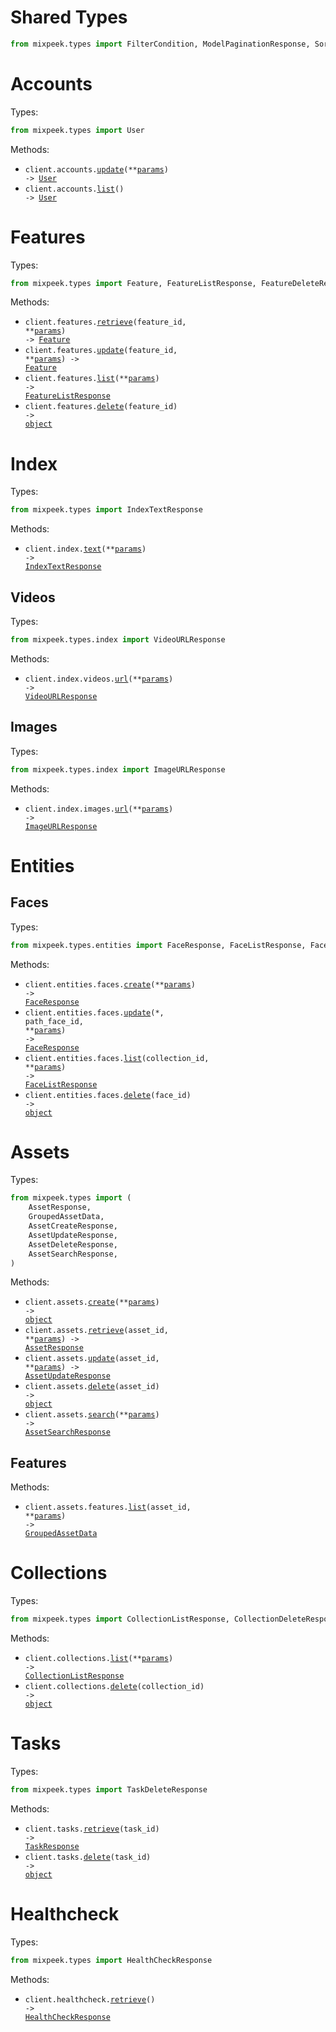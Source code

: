 # Shared Types

```python
from mixpeek.types import FilterCondition, ModelPaginationResponse, SortOption, TaskResponse
```

# Accounts

Types:

```python
from mixpeek.types import User
```

Methods:

- <code title="put /accounts/">client.accounts.<a href="./src/mixpeek/resources/accounts.py">update</a>(\*\*<a href="src/mixpeek/types/account_update_params.py">params</a>) -> <a href="./src/mixpeek/types/user.py">User</a></code>
- <code title="get /accounts/">client.accounts.<a href="./src/mixpeek/resources/accounts.py">list</a>() -> <a href="./src/mixpeek/types/user.py">User</a></code>

# Features

Types:

```python
from mixpeek.types import Feature, FeatureListResponse, FeatureDeleteResponse
```

Methods:

- <code title="get /features/{feature_id}">client.features.<a href="./src/mixpeek/resources/features/features.py">retrieve</a>(feature_id, \*\*<a href="src/mixpeek/types/feature_retrieve_params.py">params</a>) -> <a href="./src/mixpeek/types/feature.py">Feature</a></code>
- <code title="put /features/{feature_id}">client.features.<a href="./src/mixpeek/resources/features/features.py">update</a>(feature_id, \*\*<a href="src/mixpeek/types/feature_update_params.py">params</a>) -> <a href="./src/mixpeek/types/feature.py">Feature</a></code>
- <code title="post /features">client.features.<a href="./src/mixpeek/resources/features/features.py">list</a>(\*\*<a href="src/mixpeek/types/feature_list_params.py">params</a>) -> <a href="./src/mixpeek/types/feature_list_response.py">FeatureListResponse</a></code>
- <code title="delete /features/{feature_id}">client.features.<a href="./src/mixpeek/resources/features/features.py">delete</a>(feature_id) -> <a href="./src/mixpeek/types/feature_delete_response.py">object</a></code>

# Index

Types:

```python
from mixpeek.types import IndexTextResponse
```

Methods:

- <code title="post /index/text">client.index.<a href="./src/mixpeek/resources/index/index.py">text</a>(\*\*<a href="src/mixpeek/types/index_text_params.py">params</a>) -> <a href="./src/mixpeek/types/index_text_response.py">IndexTextResponse</a></code>

## Videos

Types:

```python
from mixpeek.types.index import VideoURLResponse
```

Methods:

- <code title="post /index/videos/url">client.index.videos.<a href="./src/mixpeek/resources/index/videos.py">url</a>(\*\*<a href="src/mixpeek/types/index/video_url_params.py">params</a>) -> <a href="./src/mixpeek/types/index/video_url_response.py">VideoURLResponse</a></code>

## Images

Types:

```python
from mixpeek.types.index import ImageURLResponse
```

Methods:

- <code title="post /index/images/url">client.index.images.<a href="./src/mixpeek/resources/index/images.py">url</a>(\*\*<a href="src/mixpeek/types/index/image_url_params.py">params</a>) -> <a href="./src/mixpeek/types/index/image_url_response.py">ImageURLResponse</a></code>

# Entities

## Faces

Types:

```python
from mixpeek.types.entities import FaceResponse, FaceListResponse, FaceDeleteResponse
```

Methods:

- <code title="post /entities/faces">client.entities.faces.<a href="./src/mixpeek/resources/entities/faces.py">create</a>(\*\*<a href="src/mixpeek/types/entities/face_create_params.py">params</a>) -> <a href="./src/mixpeek/types/entities/face_response.py">FaceResponse</a></code>
- <code title="patch /entities/faces/{face_id}">client.entities.faces.<a href="./src/mixpeek/resources/entities/faces.py">update</a>(\*, path_face_id, \*\*<a href="src/mixpeek/types/entities/face_update_params.py">params</a>) -> <a href="./src/mixpeek/types/entities/face_response.py">FaceResponse</a></code>
- <code title="get /entities/faces/{collection_id}">client.entities.faces.<a href="./src/mixpeek/resources/entities/faces.py">list</a>(collection_id, \*\*<a href="src/mixpeek/types/entities/face_list_params.py">params</a>) -> <a href="./src/mixpeek/types/entities/face_list_response.py">FaceListResponse</a></code>
- <code title="delete /entities/faces/{face_id}">client.entities.faces.<a href="./src/mixpeek/resources/entities/faces.py">delete</a>(face_id) -> <a href="./src/mixpeek/types/entities/face_delete_response.py">object</a></code>

# Assets

Types:

```python
from mixpeek.types import (
    AssetResponse,
    GroupedAssetData,
    AssetCreateResponse,
    AssetUpdateResponse,
    AssetDeleteResponse,
    AssetSearchResponse,
)
```

Methods:

- <code title="post /assets">client.assets.<a href="./src/mixpeek/resources/assets/assets.py">create</a>(\*\*<a href="src/mixpeek/types/asset_create_params.py">params</a>) -> <a href="./src/mixpeek/types/asset_create_response.py">object</a></code>
- <code title="get /assets/{asset_id}">client.assets.<a href="./src/mixpeek/resources/assets/assets.py">retrieve</a>(asset_id, \*\*<a href="src/mixpeek/types/asset_retrieve_params.py">params</a>) -> <a href="./src/mixpeek/types/asset_response.py">AssetResponse</a></code>
- <code title="patch /assets/{asset_id}">client.assets.<a href="./src/mixpeek/resources/assets/assets.py">update</a>(asset_id, \*\*<a href="src/mixpeek/types/asset_update_params.py">params</a>) -> <a href="./src/mixpeek/types/asset_update_response.py">AssetUpdateResponse</a></code>
- <code title="delete /assets/{asset_id}">client.assets.<a href="./src/mixpeek/resources/assets/assets.py">delete</a>(asset_id) -> <a href="./src/mixpeek/types/asset_delete_response.py">object</a></code>
- <code title="post /assets/search">client.assets.<a href="./src/mixpeek/resources/assets/assets.py">search</a>(\*\*<a href="src/mixpeek/types/asset_search_params.py">params</a>) -> <a href="./src/mixpeek/types/asset_search_response.py">AssetSearchResponse</a></code>

## Features

Methods:

- <code title="get /assets/{asset_id}/features">client.assets.features.<a href="./src/mixpeek/resources/assets/features.py">list</a>(asset_id, \*\*<a href="src/mixpeek/types/assets/feature_list_params.py">params</a>) -> <a href="./src/mixpeek/types/grouped_asset_data.py">GroupedAssetData</a></code>

# Collections

Types:

```python
from mixpeek.types import CollectionListResponse, CollectionDeleteResponse
```

Methods:

- <code title="get /collections">client.collections.<a href="./src/mixpeek/resources/collections.py">list</a>(\*\*<a href="src/mixpeek/types/collection_list_params.py">params</a>) -> <a href="./src/mixpeek/types/collection_list_response.py">CollectionListResponse</a></code>
- <code title="delete /collections/{collection_id}">client.collections.<a href="./src/mixpeek/resources/collections.py">delete</a>(collection_id) -> <a href="./src/mixpeek/types/collection_delete_response.py">object</a></code>

# Tasks

Types:

```python
from mixpeek.types import TaskDeleteResponse
```

Methods:

- <code title="get /tasks/{task_id}">client.tasks.<a href="./src/mixpeek/resources/tasks.py">retrieve</a>(task_id) -> <a href="./src/mixpeek/types/shared/task_response.py">TaskResponse</a></code>
- <code title="delete /tasks/{task_id}">client.tasks.<a href="./src/mixpeek/resources/tasks.py">delete</a>(task_id) -> <a href="./src/mixpeek/types/task_delete_response.py">object</a></code>

# Healthcheck

Types:

```python
from mixpeek.types import HealthCheckResponse
```

Methods:

- <code title="get /healthcheck">client.healthcheck.<a href="./src/mixpeek/resources/healthcheck.py">retrieve</a>() -> <a href="./src/mixpeek/types/health_check_response.py">HealthCheckResponse</a></code>
